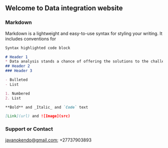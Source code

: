 ## Welcome to Data integration website

### Markdown

Markdown is a lightweight and easy-to-use syntax for styling your writing. It includes conventions for

```markdown
Syntax highlighted code block

# Header 1
* Data analysis stands a chance of offering the solutions to the challenges that we current face in Africa
## Header 2
### Header 3

- Bulleted
- List

1. Numbered
2. List

**Bold** and _Italic_ and `Code` text

[Link](url) and ![Image](src)
```

### Support or Contact
javanokendo@gmail.com; +27737903893
